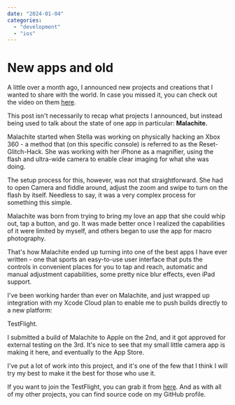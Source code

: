 ```yaml
---
date: "2024-01-04"
categories: 
  - "development"
  - "ios"
---
```


# New apps and old

A little over a month ago, I announced new projects and creations that I wanted to share with the world. In case you missed it, you can check out the video on them [here](https://www.youtube.com/watch?v=GpbiM6dHTlc).

This post isn't necessarily to recap what projects I announced, but instead being used to talk about the state of one app in particular: **Malachite.**

Malachite started when Stella was working on physically hacking an Xbox 360 - a method that (on this specific console) is referred to as the Reset-Glitch-Hack. She was working with her iPhone as a magnifier, using the flash and ultra-wide camera to enable clear imaging for what she was doing.

The setup process for this, however, was not that straightforward. She had to open Camera and fiddle around, adjust the zoom and swipe to turn on the flash by itself. Needless to say, it was a very complex process for something this simple.

Malachite was born from trying to bring my love an app that she could whip out, tap a button, and go. It was made better once I realized the capabilities of it were limited by myself, and others began to use the app for macro photography.

That's how Malachite ended up turning into one of the best apps I have ever written - one that sports an easy-to-use user interface that puts the controls in convenient places for you to tap and reach, automatic and manual adjustment capabilities, some pretty nice blur effects, even iPad support.

I've been working harder than ever on Malachite, and just wrapped up integration with my Xcode Cloud plan to enable me to push builds directly to a new platform:

TestFlight.

I submitted a build of Malachite to Apple on the 2nd, and it got approved for external testing on the 3rd. It's nice to see that my small little camera app is making it here, and eventually to the App Store.

I've put a lot of work into this project, and it's one of the few that I think I will try my best to make it the best for those who use it.

If you want to join the TestFlight, you can grab it from [here](https://testflight.apple.com/join/Bj2HlOQV). And as with all of my other projects, you can find source code on my GitHub profile.
